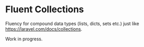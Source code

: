 # Fluent Collections

Fluency for compound data types (lists, dicts, sets etc.) just like https://laravel.com/docs/collections.

Work in progress.
